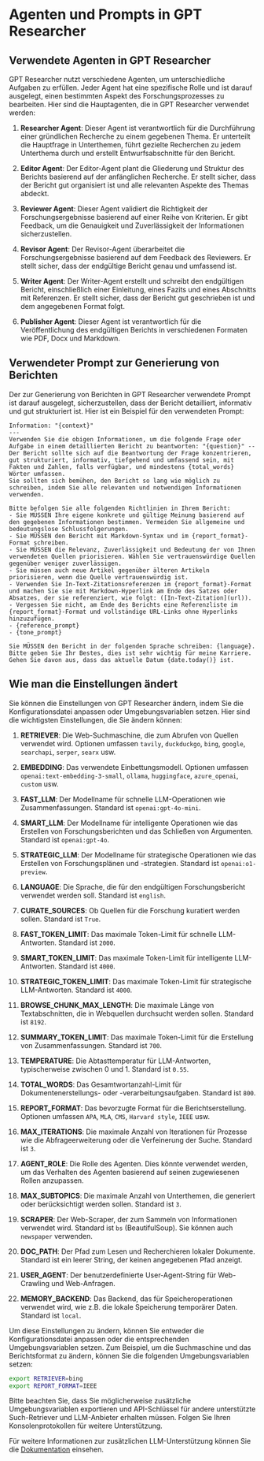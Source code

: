 # Agenten und Prompts in GPT Researcher

## Verwendete Agenten in GPT Researcher

GPT Researcher nutzt verschiedene Agenten, um unterschiedliche Aufgaben zu erfüllen. Jeder Agent hat eine spezifische Rolle und ist darauf ausgelegt, einen bestimmten Aspekt des Forschungsprozesses zu bearbeiten. Hier sind die Hauptagenten, die in GPT Researcher verwendet werden:

1. **Researcher Agent**: Dieser Agent ist verantwortlich für die Durchführung einer gründlichen Recherche zu einem gegebenen Thema. Er unterteilt die Hauptfrage in Unterthemen, führt gezielte Recherchen zu jedem Unterthema durch und erstellt Entwurfsabschnitte für den Bericht.

2. **Editor Agent**: Der Editor-Agent plant die Gliederung und Struktur des Berichts basierend auf der anfänglichen Recherche. Er stellt sicher, dass der Bericht gut organisiert ist und alle relevanten Aspekte des Themas abdeckt.

3. **Reviewer Agent**: Dieser Agent validiert die Richtigkeit der Forschungsergebnisse basierend auf einer Reihe von Kriterien. Er gibt Feedback, um die Genauigkeit und Zuverlässigkeit der Informationen sicherzustellen.

4. **Revisor Agent**: Der Revisor-Agent überarbeitet die Forschungsergebnisse basierend auf dem Feedback des Reviewers. Er stellt sicher, dass der endgültige Bericht genau und umfassend ist.

5. **Writer Agent**: Der Writer-Agent erstellt und schreibt den endgültigen Bericht, einschließlich einer Einleitung, eines Fazits und eines Abschnitts mit Referenzen. Er stellt sicher, dass der Bericht gut geschrieben ist und dem angegebenen Format folgt.

6. **Publisher Agent**: Dieser Agent ist verantwortlich für die Veröffentlichung des endgültigen Berichts in verschiedenen Formaten wie PDF, Docx und Markdown.

## Verwendeter Prompt zur Generierung von Berichten

Der zur Generierung von Berichten in GPT Researcher verwendete Prompt ist darauf ausgelegt, sicherzustellen, dass der Bericht detailliert, informativ und gut strukturiert ist. Hier ist ein Beispiel für den verwendeten Prompt:

```
Information: "{context}"
---
Verwenden Sie die obigen Informationen, um die folgende Frage oder Aufgabe in einem detaillierten Bericht zu beantworten: "{question}" --
Der Bericht sollte sich auf die Beantwortung der Frage konzentrieren, gut strukturiert, informativ, tiefgehend und umfassend sein, mit Fakten und Zahlen, falls verfügbar, und mindestens {total_words} Wörter umfassen.
Sie sollten sich bemühen, den Bericht so lang wie möglich zu schreiben, indem Sie alle relevanten und notwendigen Informationen verwenden.

Bitte befolgen Sie alle folgenden Richtlinien in Ihrem Bericht:
- Sie MÜSSEN Ihre eigene konkrete und gültige Meinung basierend auf den gegebenen Informationen bestimmen. Vermeiden Sie allgemeine und bedeutungslose Schlussfolgerungen.
- Sie MÜSSEN den Bericht mit Markdown-Syntax und im {report_format}-Format schreiben.
- Sie MÜSSEN die Relevanz, Zuverlässigkeit und Bedeutung der von Ihnen verwendeten Quellen priorisieren. Wählen Sie vertrauenswürdige Quellen gegenüber weniger zuverlässigen.
- Sie müssen auch neue Artikel gegenüber älteren Artikeln priorisieren, wenn die Quelle vertrauenswürdig ist.
- Verwenden Sie In-Text-Zitationsreferenzen im {report_format}-Format und machen Sie sie mit Markdown-Hyperlink am Ende des Satzes oder Absatzes, der sie referenziert, wie folgt: ([In-Text-Zitation](url)).
- Vergessen Sie nicht, am Ende des Berichts eine Referenzliste im {report_format}-Format und vollständige URL-Links ohne Hyperlinks hinzuzufügen.
- {reference_prompt}
- {tone_prompt}

Sie MÜSSEN den Bericht in der folgenden Sprache schreiben: {language}.
Bitte geben Sie Ihr Bestes, dies ist sehr wichtig für meine Karriere.
Gehen Sie davon aus, dass das aktuelle Datum {date.today()} ist.
```

## Wie man die Einstellungen ändert

Sie können die Einstellungen von GPT Researcher ändern, indem Sie die Konfigurationsdatei anpassen oder Umgebungsvariablen setzen. Hier sind die wichtigsten Einstellungen, die Sie ändern können:

1. **RETRIEVER**: Die Web-Suchmaschine, die zum Abrufen von Quellen verwendet wird. Optionen umfassen `tavily`, `duckduckgo`, `bing`, `google`, `searchapi`, `serper`, `searx` usw.

2. **EMBEDDING**: Das verwendete Einbettungsmodell. Optionen umfassen `openai:text-embedding-3-small`, `ollama`, `huggingface`, `azure_openai`, `custom` usw.

3. **FAST_LLM**: Der Modellname für schnelle LLM-Operationen wie Zusammenfassungen. Standard ist `openai:gpt-4o-mini`.

4. **SMART_LLM**: Der Modellname für intelligente Operationen wie das Erstellen von Forschungsberichten und das Schließen von Argumenten. Standard ist `openai:gpt-4o`.

5. **STRATEGIC_LLM**: Der Modellname für strategische Operationen wie das Erstellen von Forschungsplänen und -strategien. Standard ist `openai:o1-preview`.

6. **LANGUAGE**: Die Sprache, die für den endgültigen Forschungsbericht verwendet werden soll. Standard ist `english`.

7. **CURATE_SOURCES**: Ob Quellen für die Forschung kuratiert werden sollen. Standard ist `True`.

8. **FAST_TOKEN_LIMIT**: Das maximale Token-Limit für schnelle LLM-Antworten. Standard ist `2000`.

9. **SMART_TOKEN_LIMIT**: Das maximale Token-Limit für intelligente LLM-Antworten. Standard ist `4000`.

10. **STRATEGIC_TOKEN_LIMIT**: Das maximale Token-Limit für strategische LLM-Antworten. Standard ist `4000`.

11. **BROWSE_CHUNK_MAX_LENGTH**: Die maximale Länge von Textabschnitten, die in Webquellen durchsucht werden sollen. Standard ist `8192`.

12. **SUMMARY_TOKEN_LIMIT**: Das maximale Token-Limit für die Erstellung von Zusammenfassungen. Standard ist `700`.

13. **TEMPERATURE**: Die Abtasttemperatur für LLM-Antworten, typischerweise zwischen 0 und 1. Standard ist `0.55`.

14. **TOTAL_WORDS**: Das Gesamtwortanzahl-Limit für Dokumentenerstellungs- oder -verarbeitungsaufgaben. Standard ist `800`.

15. **REPORT_FORMAT**: Das bevorzugte Format für die Berichtserstellung. Optionen umfassen `APA`, `MLA`, `CMS`, `Harvard style`, `IEEE` usw.

16. **MAX_ITERATIONS**: Die maximale Anzahl von Iterationen für Prozesse wie die Abfrageerweiterung oder die Verfeinerung der Suche. Standard ist `3`.

17. **AGENT_ROLE**: Die Rolle des Agenten. Dies könnte verwendet werden, um das Verhalten des Agenten basierend auf seinen zugewiesenen Rollen anzupassen.

18. **MAX_SUBTOPICS**: Die maximale Anzahl von Unterthemen, die generiert oder berücksichtigt werden sollen. Standard ist `3`.

19. **SCRAPER**: Der Web-Scraper, der zum Sammeln von Informationen verwendet wird. Standard ist `bs` (BeautifulSoup). Sie können auch `newspaper` verwenden.

20. **DOC_PATH**: Der Pfad zum Lesen und Recherchieren lokaler Dokumente. Standard ist ein leerer String, der keinen angegebenen Pfad anzeigt.

21. **USER_AGENT**: Der benutzerdefinierte User-Agent-String für Web-Crawling und Web-Anfragen.

22. **MEMORY_BACKEND**: Das Backend, das für Speicheroperationen verwendet wird, wie z.B. die lokale Speicherung temporärer Daten. Standard ist `local`.

Um diese Einstellungen zu ändern, können Sie entweder die Konfigurationsdatei anpassen oder die entsprechenden Umgebungsvariablen setzen. Zum Beispiel, um die Suchmaschine und das Berichtsformat zu ändern, können Sie die folgenden Umgebungsvariablen setzen:

```bash
export RETRIEVER=bing
export REPORT_FORMAT=IEEE
```

Bitte beachten Sie, dass Sie möglicherweise zusätzliche Umgebungsvariablen exportieren und API-Schlüssel für andere unterstützte Such-Retriever und LLM-Anbieter erhalten müssen. Folgen Sie Ihren Konsolenprotokollen für weitere Unterstützung.

Für weitere Informationen zur zusätzlichen LLM-Unterstützung können Sie die [Dokumentation](https://docs.gptr.dev/docs/gpt-researcher/llms/llms) einsehen.

